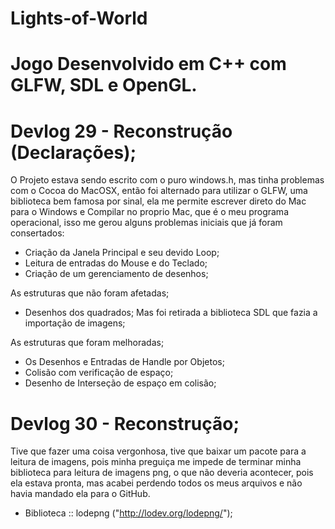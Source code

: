 # Lights-of-World
# Jogo Desenvolvido em C++ com GLFW, SDL e OpenGL.

# Devlog 29 - Reconstrução (Declarações);
O Projeto estava sendo escrito com o puro windows.h, mas tinha problemas com o Cocoa do MacOSX,
então foi alternado para utilizar o GLFW, uma biblioteca bem famosa por sinal, ela me permite
escrever direto do Mac para o Windows e Compilar no proprio Mac, que é o meu programa operacional,
isso me gerou alguns problemas iniciais que já foram consertados:

- Criação da Janela Principal e seu devido Loop;
- Leitura de entradas do Mouse e do Teclado;
- Criação de um gerenciamento de desenhos;

As estruturas que não foram afetadas;

- Desenhos dos quadrados; Mas foi retirada a biblioteca SDL que fazia a importação de imagens;

As estruturas que foram melhoradas;

- Os Desenhos e Entradas de Handle por Objetos;
- Colisão com verificação de espaço;
- Desenho de Interseção de espaço em colisão;

# Devlog 30 - Reconstrução;
Tive que fazer uma coisa vergonhosa, tive que baixar um pacote para a leitura de imagens, pois minha preguiça
me impede de terminar minha biblioteca para leitura de imagens png, o que não deveria acontecer, pois ela 
estava pronta, mas acabei perdendo todos os meus arquivos e não havia mandado ela para o GitHub.

- Biblioteca :: lodepng ("http://lodev.org/lodepng/");